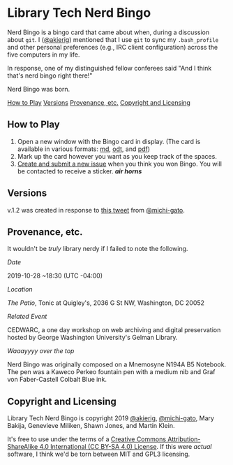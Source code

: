 # Library Tech Nerd Bingo

Nerd Bingo is a bingo card that came about when, during a discussion about `git`. I ([@akierig](github.com/akierig)) mentioned that I use `git` to sync my `.bash_profile` and other personal preferences (e.g., IRC client configuration) across the five computers in my life. 

In response, one of my distinguished fellow conferees said "And I think that's nerd bingo right there!"

Nerd Bingo was born.

[How to Play](##how-to-play)
[Versions](##versions)
[Provenance, etc.](##provenance,-etc.)
[Copyright and Licensing](##copyright-and-licensing)

## How to Play
1. Open a new window with the Bingo card in display. (The card is available in various formats: [md](https://github.com/akierig/libtech_nerd_bingo/blob/master/bingo_card.md), [odt](https://github.com/akierig/libtech_nerd_bingo/blob/master/bingo_card.odt), and [pdf](https://github.com/akierig/libtech_nerd_bingo/blob/master/bingo_card.pdf))
2. Mark up the card however you want as you keep track of the spaces.
3. [Create and submit a new issue](https://help.github.com/en/github/managing-your-work-on-github/creating-an-issue) when you think you won Bingo. You will be contacted to receive a sticker. ***air horns***

## Versions
v.1.2 was created in response to [this 
tweet](https://twitter.com/snewyuen/status/1225875465786683392) from 
[@michi-gato](https://github.com/michi-gato).

## Provenance, etc.
It wouldn't be _truly_ library nerdy if I failed to note the following.

*Date*

2019-10-28 ~18:30 (UTC -04:00)

*Location*

_The Patio_, Tonic at Quigley's, 2036 G St NW, Washington, DC 20052

*Related Event*

CEDWARC, a one day workshop on web archiving and digital preservation hosted by George Washington University's Gelman Library. 

*Waaayyyy over the top*

Nerd Bingo was originally composed on a Mnemosyne N194A B5 Notebook. The pen was a Kaweco Perkeo fountain pen with a medium nib and Graf von Faber-Castell Colbalt Blue ink.

## Copyright and Licensing
Library Tech Nerd Bingo is copyright 2019 [@akierig](https://github.com/akierig), [@michi-gato](https://github.com/michi-gato), Mary Bakija, Genevieve Miliken, Shawn Jones, and Martin Klein.

It's free to use under the terms of a [Creative Commons Attribution-ShareAlike 4.0 International (CC BY-SA 4.0) License](https://creativecommons.org/licenses/by-sa/4.0/). If this were _actual_ software, I think we'd be torn between MIT and GPL3 licensing.
